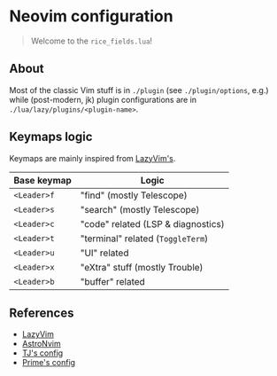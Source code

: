 # Neovim configuration

> Welcome to the `rice_fields.lua`!

## About

Most of the classic Vim stuff is in `./plugin` (see `./plugin/options`, e.g.)
while (post-modern, jk) plugin configurations are in `./lua/lazy/plugins/<plugin-name>`.

## Keymaps logic

Keymaps are mainly inspired from [LazyVim's](https://www.lazyvim.org/keymaps).

| Base keymap | Logic                              |
| ----------- | ---------------------------------- |
| `<Leader>f` | "find" (mostly Telescope)          |
| `<Leader>s` | "search" (mostly Telescope)        |
| `<Leader>c` | "code" related (LSP & diagnostics) |
| `<Leader>t` | "terminal" related (`ToggleTerm`)  |
| `<Leader>u` | "UI" related                       |
| `<Leader>x` | "eXtra" stuff (mostly Trouble)     |
| `<Leader>b` | "buffer" related                   |

## References

- [LazyVim](https://www.lazyvim.org)
- [AstroNvim](https://astronvim.com)
- [TJ's config](https://github.com/tjdevries/config.nvim)
- [Prime's config](https://github.com/ThePrimeagen/init.lua)
